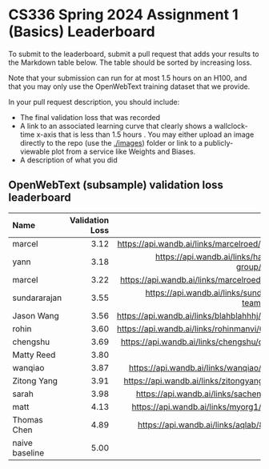 # CS336 Spring 2024 Assignment 1 (Basics) Leaderboard

To submit to the leaderboard, submit a pull request that adds your results to
the Markdown table below. The table should be sorted by increasing loss.

Note that your submission can run for at most 1.5 hours on an H100, and that you
may only use the OpenWebText training dataset that we provide.

In your pull request description, you should include:

- The final validation loss that was recorded
- A link to an associated learning curve that clearly shows a wallclock-time
  x-axis that is less than 1.5 hours . You may either upload an image directly
  to the repo (use the [./images](./images)) folder or link to a
  publicly-viewable plot from a service like Weights and Biases.
- A description of what you did


## OpenWebText (subsample) validation loss leaderboard

| Name                  | Validation Loss | Link                                         |
|:----------------------|----------------:|---------------------------------------------:|
| marcel                |            3.12 |https://api.wandb.ai/links/marcelroed/j5mgt64n|
| yann                  |            3.18 |https://api.wandb.ai/links/hashimoto-group/5t1e2wjd|
| marcel                |            3.22 |https://api.wandb.ai/links/marcelroed/q38fyr6r|
| sundararajan          |            3.55 | https://api.wandb.ai/links/sundararajan-team/hfzoaoof |
| Jason Wang            |            3.56 | https://api.wandb.ai/links/blahblahhhj/wzewv5jr |
| rohin                 |            3.60 |https://api.wandb.ai/links/rohinmanvi/0xenuz30|
| chengshu              |            3.69 | https://api.wandb.ai/links/chengshu/q9dgud3z |
| Matty Reed            |            3.80 | [image](./images/Matt_Reed_Validation_Loss.png) |
| wanqiao               |            3.87 | https://api.wandb.ai/links/wanqiao/thuus40n  |
| Zitong Yang           |            3.91 | https://api.wandb.ai/links/zitongyang/j0fzs8tn |
| sarah                 |            3.98 | https://api.wandb.ai/links/sachen/n5faddjv   |
| matt                  |            4.13 | https://api.wandb.ai/links/myorg1/efyphohq   |
| Thomas Chen           |            4.89 | https://api.wandb.ai/links/aqlab/8gx0m7in    |
| naive baseline        |            5.00 |                                              |
